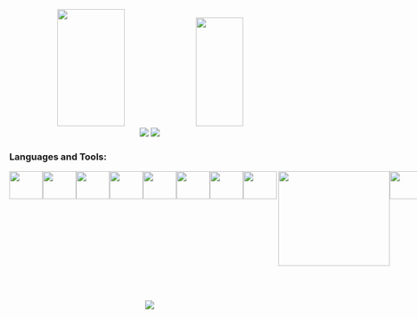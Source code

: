 <!-- <img width=100% src="https://capsule-render.vercel.app/api?type=waving&color=A9A9A9&height=120&section=header"/>

[![Typing SVG](https://readme-typing-svg.herokuapp.com/?color=A9A9A9&size=35&center=true&vCenter=true&width=1000&lines=HELLO,+My+name+is+Ângelo;I'm+from+Brazil;Be+Welcome!)](https://git.io/typing-svg) -->

<div align="center">
  <img width="49%" height="210px" src="https://github-readme-stats.vercel.app/api?username=AngeloCarnevale&hide_border=true&show_icons=true&title_color=C0C0C0&text_color=C0C0C0&bg_color=0d1117&hide=html,css">
  <img width="41%" height="195px"src="https://github-readme-stats.vercel.app/api/top-langs/?username=AngeloCarnevale&layout=compact&hide_border=true&title_color=C0C0C0&height=120&text_color=C0C0C0&bg_color=0d1117&langs_count=7&count-private=true&hide=html,css,Hack,Handlebars,Shell">
</div>

<div align="center"> 
  <a href = "mailto:angelo.carnevale@hotmail.com"><img src="https://img.shields.io/badge/-Outlook-%23333?style=for-the-badge&logo=gmail&logoColor=white" target="_blank"></a>
  <a href="https://www.linkedin.com/in/ângelo-carnevale-649ba2229/" target="_blank"><img src="https://img.shields.io/badge/-LinkedIn-%230077B5?style=for-the-badge&logo=linkedin&logoColor=white" target="_blank"></a> 
</div>

<h3 align="left">Languages and Tools:</h3>

<div style="display: flex"><br>
  <img align="center" height="50" width="60" img src="https://cdn.jsdelivr.net/gh/devicons/devicon/icons/java/java-original.svg" />
  <img align="center" height="50" width="60" img src="https://cdn.jsdelivr.net/gh/devicons/devicon/icons/angular/angular-original.svg" />
  <img align="center" height="50" width="60" img src="https://cdn.jsdelivr.net/gh/devicons/devicon/icons/python/python-original.svg" />
  <img align="center" height="50" width="60" img src="https://cdn.jsdelivr.net/gh/devicons/devicon/icons/html5/html5-original.svg" />
  <img align="center" height="50" width="60" img src="https://cdn.jsdelivr.net/gh/devicons/devicon/icons/css3/css3-original.svg" />
  <img align="center" height="50" width="60" img src="https://cdn.jsdelivr.net/gh/devicons/devicon/icons/nuxtjs/nuxtjs-original.svg" />
  <img align="center" height="50" width="60" img src="https://cdn.jsdelivr.net/gh/devicons/devicon/icons/vuejs/vuejs-original.svg" />
  <img align="center" height="50" width="60" img src="https://cdn.jsdelivr.net/gh/devicons/devicon/icons/fastapi/fastapi-original.svg" />
  <img align= "right" width="200" height="170" src="chainsaw.gif">
  <img align="center" height="50" width="60" img src="https://cdn.jsdelivr.net/gh/devicons/devicon/icons/git/git-original.svg" />
  <img align="center" height="60" width="70" img src="https://cdn.jsdelivr.net/gh/devicons/devicon/icons/nodejs/nodejs-original-wordmark.svg" />
  <img align="center" height="50" width="60" img src="https://cdn.jsdelivr.net/gh/devicons/devicon/icons/nextjs/nextjs-original.svg" />
  <img align="center" height="50" width="60" img src="https://cdn.jsdelivr.net/gh/devicons/devicon/icons/mysql/mysql-original-wordmark.svg" />
  <img align="center" height="50" width="60" img src="https://cdn.jsdelivr.net/gh/devicons/devicon/icons/django/django-plain.svg" />
  <img align="center" height="50" width="60" img src="https://cdn.jsdelivr.net/gh/devicons/devicon/icons/linux/linux-original.svg"/>
    <img align="center" height="50" width="60" img src="https://cdn.jsdelivr.net/gh/devicons/devicon/icons/spring/spring-original.svg" />
</div>

<br><br>

<div align="center">
<!--    <img src="https://github.com/AngeloCarnevale/AngeloCarnevale/blob/output/github-snake-dark.svg" /> -->
   <img src="[https://github.com/AngeloCarnevale/AngeloCarnevale/blob/output/github-snake-dark.svg](http://github-profile-summary-cards.vercel.app/api/cards/profile-details?username=AngeloCarnevale&theme=monokai)" />
</div>
<!--![My scrobbles](https://lastfm-recently-played.vercel.app/api?user=tiaomakemehappy&count=3&width=1000)-->

<!-- <img width=100% src="https://capsule-render.vercel.app/api?type=waving&color=A9A9A9&height=120&section=footer"/> -->
